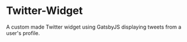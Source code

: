 # Twitter-Widget
A custom made Twitter widget using GatsbyJS displaying tweets from a user's profile.

